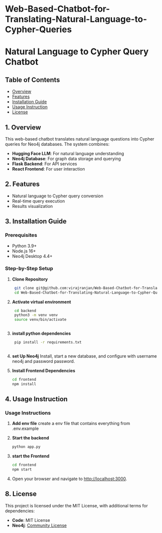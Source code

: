 # Web-Based-Chatbot-for-Translating-Natural-Language-to-Cypher-Queries
# Natural Language to Cypher Query Chatbot

## Table of Contents
- [Overview](#overview)
- [Features](#features)
- [Installation Guide](#installation-guide)
- [Usage Instruction](#usage-instructions)
- [License](#license)

<a name="overview"></a>
## 1. Overview
This web-based chatbot translates natural language questions into Cypher queries for Neo4j databases. The system combines:

- **Hugging Face LLM**: For natural language understanding
- **Neo4j Database**: For graph data storage and querying
- **Flask Backend**: For API services
- **React Frontend**: For user interaction


<a name="features"></a>
## 2. Features
- Natural language to Cypher query conversion
- Real-time query execution
- Results visualization

<a name="installation-guide"></a>
## 3. Installation Guide
### Prerequisites
- Python 3.9+
- Node.js 16+
- Neo4j Desktop 4.4+

### Step-by-Step Setup

1. **Clone Repository**
   ```bash
    git clone git@github.com:virajranjan/Web-Based-Chatbot-for-Translating-Natural-Language-to-Cypher-Queries.git
    cd Web-Based-Chatbot-for-Translating-Natural-Language-to-Cypher-Queries
2. **Activate virtual environment**
   ```bash
    cd backend
    python3 -m venv venv
    source venv/bin/activate
     
3. **install python dependencies** 
   ```bash 
    pip install -r requirements.txt
    
4. **set Up Neo4j**
   Install, start a new database, and configure with username neo4j and password password.

5. **Install Frontend Dependencies**
   ```bash
   cd frontend
   npm install

<a name="usage-instructions"></a>
## 4. Usage Instruction
### Usage Instructions

1. **Add env file**
    create a env file that contains everything from .env.example

2. **Start the backend**
   ```bash
   python app.py

2. **start the Frontend**
   ```bash
   cd frontend
   npm start
3. Open your browser and navigate to [http://localhost:3000](http://localhost:5000).

<a name="license"></a>
## 8. License

This project is licensed under the MIT License, with additional terms for dependencies:

- **Code**: MIT License 
- **Neo4j**: [Community License](https://neo4j.com/licensing/)




